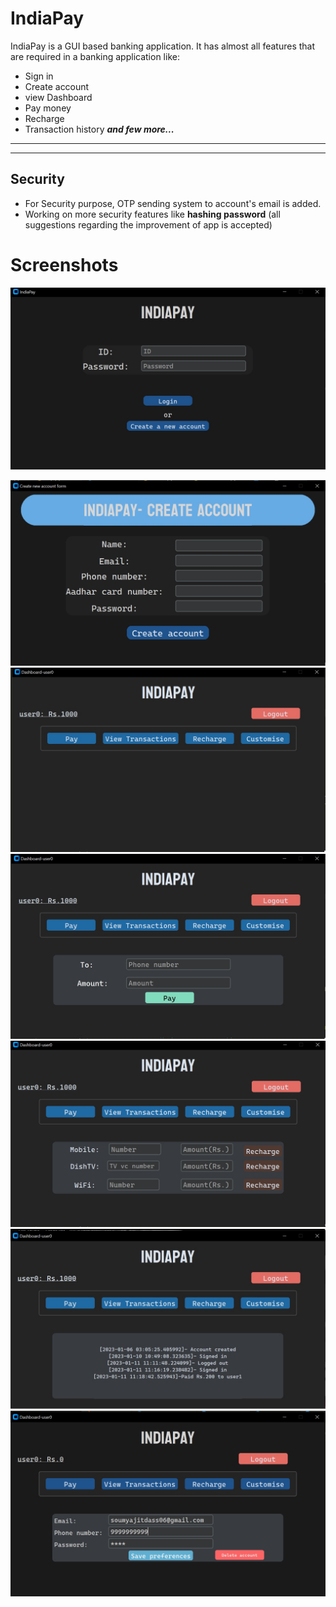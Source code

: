 # IndiaPay 

IndiaPay is a GUI based banking application. It has almost all features that are required in a banking application like:

* Sign in
* Create account
* view Dashboard
* Pay money
* Recharge
* Transaction history 
**_and few more..._**

---
---
## Security

* For Security purpose, OTP sending system to account's email is added.
* Working on more security features like **hashing password**
(all suggestions regarding the improvement of app is accepted)
# Screenshots

![Mainscreen](screenshots/mainscreen.jpg)

![Create account](screenshots/createaccount.jpg)
![Dashboard](screenshots/dashboard.jpg)
![Pay](screenshots/pay.jpg)
![Recharge](screenshots/recharge.jpg)
![Transaction history](screenshots/history.jpg)
![Customise Profile](screenshots/customise.jpg)
